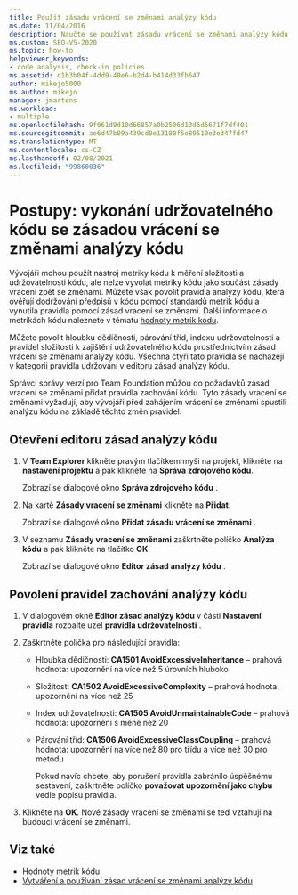 ```yaml
---
title: Použít zásadu vrácení se změnami analýzy kódu
ms.date: 11/04/2016
description: Naučte se používat zásadu vrácení se změnami analýzy kódu k ověření, že kód vyhovuje dědičnosti, párování tříd, údržbě a standardům složitosti.
ms.custom: SEO-VS-2020
ms.topic: how-to
helpviewer_keywords:
- code analysis, check-in policies
ms.assetid: d1b3b04f-4dd9-40e6-b2d4-b414d33fb647
author: mikejo5000
ms.author: mikejo
manager: jmartens
ms.workload:
- multiple
ms.openlocfilehash: 9f061d9d10d66857a0b2506d13d6d6671f7df401
ms.sourcegitcommit: ae6d47b09a439cd0e13180f5e89510e3e347fd47
ms.translationtype: MT
ms.contentlocale: cs-CZ
ms.lasthandoff: 02/08/2021
ms.locfileid: "99860036"
---
```

# <a name="how-to-enforce-maintainable-code-with-a-code-analysis-check-in-policy"></a>Postupy: vykonání udržovatelného kódu se zásadou vrácení se změnami analýzy kódu

Vývojáři mohou použít nástroj metriky kódu k měření složitosti a udržovatelnosti kódu, ale nelze vyvolat metriky kódu jako součást zásady vracení zpět se změnami. Můžete však povolit pravidla analýzy kódu, která ověřují dodržování předpisů v kódu pomocí standardů metrik kódu a vynutila pravidla pomocí zásad vracení se změnami. Další informace o metrikách kódu naleznete v tématu [hodnoty metrik kódu](../code-quality/code-metrics-values.md).

Můžete povolit hloubku dědičnosti, párování tříd, indexu udržovatelnosti a pravidel složitosti k zajištění udržovatelného kódu prostřednictvím zásad vrácení se změnami analýzy kódu. Všechna čtyři tato pravidla se nacházejí v kategorii pravidla udržování v editoru zásad analýzy kódu.

Správci správy verzí pro Team Foundation můžou do požadavků zásad vracení se změnami přidat pravidla zachování kódu. Tyto zásady vracení se změnami vyžadují, aby vývojáři před zahájením vrácení se změnami spustili analýzu kódu na základě těchto změn pravidel.

## <a name="to-open-the-code-analysis-policy-editor"></a>Otevření editoru zásad analýzy kódu

1. V **Team Explorer** klikněte pravým tlačítkem myši na projekt, klikněte na **nastavení projektu** a pak klikněte na **Správa zdrojového kódu**.

     Zobrazí se dialogové okno **Správa zdrojového kódu** .

2. Na kartě **Zásady vracení se změnami** klikněte na **Přidat**.

     Zobrazí se dialogové okno **Přidat zásadu vrácení se změnami** .

3. V seznamu **Zásady vracení se změnami** zaškrtněte políčko **Analýza kódu** a pak klikněte na tlačítko **OK**.

     Zobrazí se dialogové okno **Editor zásad analýzy kódu** .

## <a name="to-enable-code-analysis-maintainability-rules"></a>Povolení pravidel zachování analýzy kódu

1. V dialogovém okně **Editor zásad analýzy kódu** v části **Nastavení pravidla** rozbalte uzel **pravidla udržovatelnosti** .

2. Zaškrtněte políčka pro následující pravidla:

   - Hloubka dědičnosti: **CA1501 AvoidExcessiveInheritance** – prahová hodnota: upozornění na více než 5 úrovních hluboko

   - Složitost: **CA1502 AvoidExcessiveComplexity** – prahová hodnota: upozornění na více než 25

   - Index udržovatelnosti: **CA1505 AvoidUnmaintainableCode** – prahová hodnota: upozornění s méně než 20

   - Párování tříd: **CA1506 AvoidExcessiveClassCoupling** – prahová hodnota: upozornění na více než 80 pro třídu a více než 30 pro metodu

     Pokud navíc chcete, aby porušení pravidla zabránilo úspěšnému sestavení, zaškrtněte políčko **považovat upozornění jako chybu** vedle popisu pravidla.

3. Klikněte na **OK**. Nové zásady vracení se změnami se teď vztahují na budoucí vrácení se změnami.

## <a name="see-also"></a>Viz také

- [Hodnoty metrik kódu](../code-quality/code-metrics-values.md)
- [Vytváření a používání zásad vrácení se změnami analýzy kódu](../code-quality/how-to-create-or-update-standard-code-analysis-check-in-policies.md)
